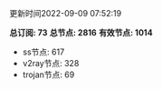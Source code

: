 更新时间2022-09-09 07:52:19

**总订阅: 73**
**总节点: 2816**
**有效节点: 1014**
- ss节点: 617
- v2ray节点: 328
- trojan节点: 69
